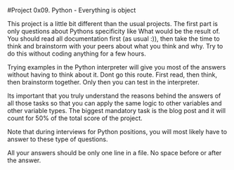 #Project  0x09. Python - Everything is object


This project is a little bit different than the usual projects. The first part is only questions about Pythons specificity like What would be the result of. You should read all documentation first (as usual :)), then take the time to think and brainstorm with your peers about what you think and why. Try to do this without coding anything for a few hours.

Trying examples in the Python interpreter will give you most of the answers without having to think about it. Dont go this route. First read, then think, then brainstorm together. Only then you can test in the interpreter.

Its important that you truly understand the reasons behind the answers of all those tasks so that you can apply the same logic to other variables and other variable types. The biggest mandatory task is the blog post and it will count for 50% of the total score of the project.

Note that during interviews for Python positions, you will most likely have to answer to these type of questions.

All your answers should be only one line in a file. No space before or after the answer.


